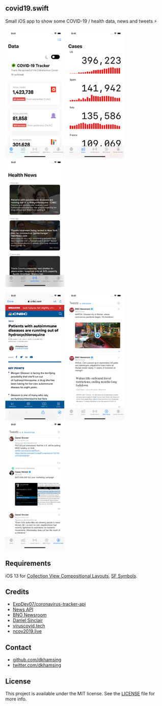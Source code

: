 ## covid19.swift

Small iOS app to show some COVID-19 / health data, news and tweets :zap:

<img src=Images/0.png height=400> <img src=Images/1.png height=400> <img src=Images/2.png height=400>

<img src=Images/3.png height=400> <img src=Images/4.png height=400> <img src=Images/5.png height=400>

## Requirements

iOS 13 for [Collection View Compositional Layouts](https://developer.apple.com/documentation/uikit/views_and_controls/collection_views/using_collection_view_compositional_layouts_and_diffable_data_sources), [SF Symbols](https://developer.apple.com/design/human-interface-guidelines/sf-symbols/overview/).

## Credits

- [ExpDev07/coronavirus-tracker-api](https://github.com/ExpDev07/coronavirus-tracker-api)
- [News API](https://newsapi.org)
- [BNO Newsroom](https://twitter.com/BNODesk)
- [Daniel Sinclair](https://twitter.com/_DanielSinclair)
- [viruscovid.tech](https://viruscovid.tech)
- [ncov2019.live](https://ncov2019.live)

## Contact

- [github.com/dkhamsing](https://github.com/dkhamsing)
- [twitter.com/dkhamsing](https://twitter.com/dkhamsing)

## License

This project is available under the MIT license. See the [LICENSE](LICENSE) file for more info.
